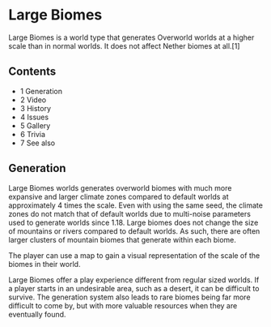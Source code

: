 # Large Biomes
Large Biomes is a world type that generates Overworld worlds at a higher scale than in normal worlds. It does not affect Nether biomes at all.[1]

## Contents
- 1 Generation
- 2 Video
- 3 History
- 4 Issues
- 5 Gallery
- 6 Trivia
- 7 See also

## Generation

Large Biomes worlds generates overworld biomes with much more expansive and larger climate zones compared to default worlds at approximately 4 times the scale. Even with using the same seed, the climate zones do not match that of default worlds due to multi-noise parameters used to generate worlds since 1.18. Large biomes does not change the size of mountains or rivers compared to default worlds. As such, there are often larger clusters of mountain biomes that generate within each biome.

The player can use a map to gain a visual representation of the scale of the biomes in their world.

Large Biomes offer a play experience different from regular sized worlds. If a player starts in an undesirable area, such as a desert, it can be difficult to survive. The generation system also leads to rare biomes being far more difficult to come by, but with more valuable resources when they are eventually found.


